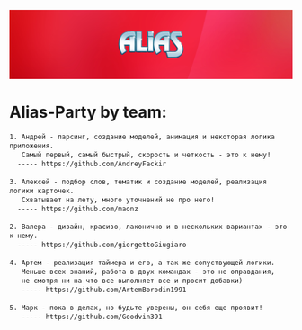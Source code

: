 ![Image alt](https://github.com/ckost9n/Alias-Party/blob/main/testImage.png?raw=true)



# Alias-Party by team:
    
    1. Андрей - парсинг, создание моделей, анимация и некоторая логика приложения. 
       Самый первый, самый быстрый, скорость и четкость - это к нему! 
      ----- https://github.com/AndreyFackir
      
    3. Алексей - подбор слов, тематик и создание моделей, реализация логики карточек.
       Схватывает на лету, много уточнений не про него! 
      ----- https://github.com/maonz
      
    2. Валера - дизайн, красиво, лаконично и в нескольких вариантах - это к нему. 
      ----- https://github.com/giorgettoGiugiaro
      
    4. Артем - реализация таймера и его, а так же сопуствующей логики. 
       Меньше всех знаний, работа в двух командах - это не оправдания, 
       не смотря ни на что все выполняет все и просит добавки) 
       ----- https://github.com/ArtemBorodin1991

    5. Марк - пока в делах, но будьте уверены, он себя еще проявит! 
       ----- https://github.com/Goodvin391
